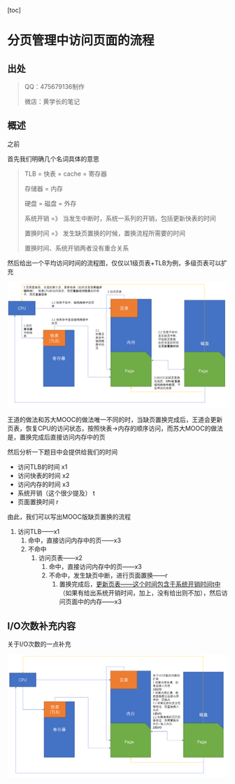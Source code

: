 [toc]

# 分页管理中访问页面的流程

## 出处

> QQ：475679136制作
>
> 微店：黄学长的笔记

## 概述

之前

首先我们明确几个名词具体的意思

> TLB = 快表 = cache = 寄存器 
>
> 存储器 = 内存
>
> 硬盘 = 磁盘 = 外存
>
> 系统开销 =》 当发生中断时，系统一系列的开销，包括更新快表的时间
>
> 置换时间 =》 发生缺页置换的时候，置换流程所需要的时间
>
> 置换时间、系统开销两者没有重合关系



然后给出一个平均访问时间的流程图，仅仅以1级页表+TLB为例，多级页表可以扩充

![image-20201105153903281](MdAsset/浅谈平均访问时间的计算/image-20201105153903281.png)

王道的做法和苏大MOOC的做法唯一不同的时，当缺页置换完成后，王道会更新页表，恢复CPU的访问状态，按照快表->内存的顺序访问，而苏大MOOC的做法是，置换完成后直接访问内存中的页

然后分析一下题目中会提供给我们的时间

- 访问TLB的时间 x1
- 访问快表的时间 x2
- 访问内存的时间 x3
- 系统开销（这个很少提及） t
- 页面置换时间 r

由此，我们可以写出MOOC版缺页置换的流程

1. 访问TLB——x1
   1. 命中，直接访问内存中的页——x3
   2. 不命中
      1. 访问页表——x2
         1. 命中，直接访问内存中的页——x3
         2. 不命中，发生缺页中断，进行页面置换——r
            1. 置换完成后，<u>更新页表——这个时间包含于系统开销时间t中</u>（如果有给出系统开销时间，加上，没有给出则不加），然后访问页面中的内存——x3



## I/O次数补充内容

关于I/O次数的一点补充

![image-20201105153930708](MdAsset/浅谈平均访问时间的计算/image-20201105153930708.png)

